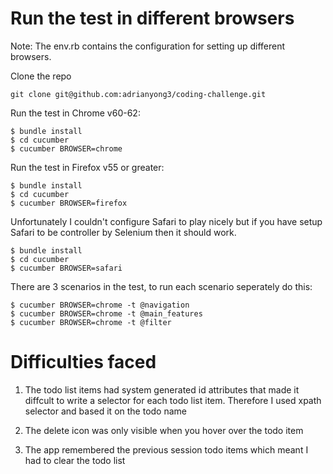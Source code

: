 # Run the test in different browsers

Note: The env.rb contains the configuration for setting up different browsers.

Clone the repo

```
git clone git@github.com:adrianyong3/coding-challenge.git
```

Run the test in Chrome v60-62:
```
$ bundle install
$ cd cucumber
$ cucumber BROWSER=chrome
```

Run the test in Firefox v55 or greater:
```
$ bundle install
$ cd cucumber
$ cucumber BROWSER=firefox
```

Unfortunately I couldn't configure Safari to play nicely but if you have setup Safari to be controller by Selenium then it should work.
```
$ bundle install
$ cd cucumber
$ cucumber BROWSER=safari
```

There are 3 scenarios in the test, to run each scenario seperately do this:

```
$ cucumber BROWSER=chrome -t @navigation
$ cucumber BROWSER=chrome -t @main_features
$ cucumber BROWSER=chrome -t @filter
```

# Difficulties faced

1. The todo list items had system generated id attributes that made it diffcult to write a selector for each todo list item. Therefore I used xpath selector and based it on the todo name

2. The delete icon was only visible when you hover over the todo item

3. The app remembered the previous session todo items which meant I had to clear the todo list
